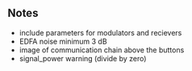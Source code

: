 ## Notes
- include parameters for modulators and recievers
- EDFA noise minimum 3 dB
- image of communication chain above the buttons
- signal_power warning (divide by zero)